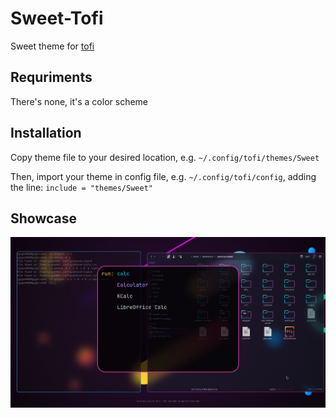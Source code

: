 # Sweet-Tofi

Sweet theme for [tofi](https://github.com/philj56/tofi)

## Requriments

There's none, it's a color scheme

## Installation

Copy theme file to your desired location, e.g. `~/.config/tofi/themes/Sweet`

Then, import your theme in config file, e.g. `~/.config/tofi/config`, adding the line: `include = "themes/Sweet"`

## Showcase

![](assets/screenshot.png)
